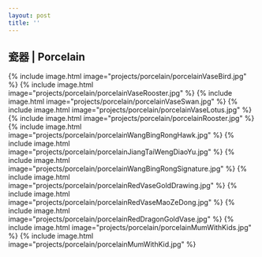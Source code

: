 ```yaml
---
layout: post
title: ''
---
```


## 瓷器 | Porcelain
{% include image.html image="projects/porcelain/porcelainVaseBird.jpg" %}
{% include image.html image="projects/porcelain/porcelainVaseRooster.jpg" %}
{% include image.html image="projects/porcelain/porcelainVaseSwan.jpg" %}
{% include image.html image="projects/porcelain/porcelainVaseLotus.jpg" %}
{% include image.html image="projects/porcelain/porcelainRooster.jpg" %}
{% include image.html image="projects/porcelain/porcelainWangBingRongHawk.jpg" %}
{% include image.html image="projects/porcelain/porcelainJiangTaiWengDiaoYu.jpg" %}
{% include image.html image="projects/porcelain/porcelainWangBingRongSignature.jpg" %}
{% include image.html image="projects/porcelain/porcelainRedVaseGoldDrawing.jpg" %}
{% include image.html image="projects/porcelain/porcelainRedVaseMaoZeDong.jpg" %}
{% include image.html image="projects/porcelain/porcelainRedDragonGoldVase.jpg" %}
{% include image.html image="projects/porcelain/porcelainMumWithKids.jpg" %}
{% include image.html image="projects/porcelain/porcelainMumWithKid.jpg" %}
